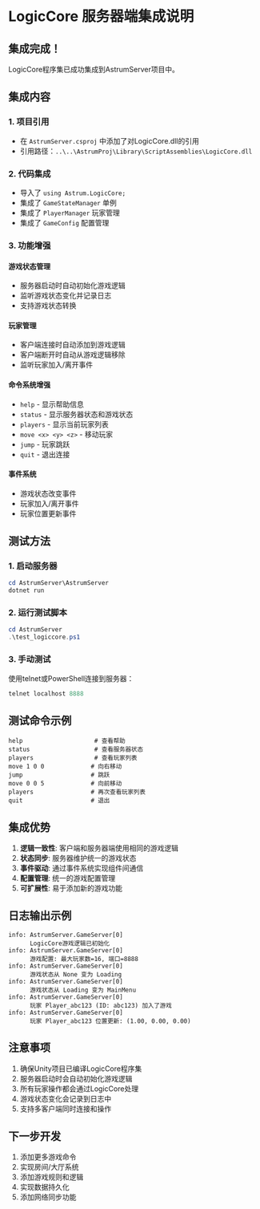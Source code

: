 # LogicCore 服务器端集成说明

## 集成完成！

LogicCore程序集已成功集成到AstrumServer项目中。

## 集成内容

### 1. 项目引用
- 在 `AstrumServer.csproj` 中添加了对LogicCore.dll的引用
- 引用路径：`..\..\AstrumProj\Library\ScriptAssemblies\LogicCore.dll`

### 2. 代码集成
- 导入了 `using Astrum.LogicCore;`
- 集成了 `GameStateManager` 单例
- 集成了 `PlayerManager` 玩家管理
- 集成了 `GameConfig` 配置管理

### 3. 功能增强

#### 游戏状态管理
- 服务器启动时自动初始化游戏逻辑
- 监听游戏状态变化并记录日志
- 支持游戏状态转换

#### 玩家管理
- 客户端连接时自动添加到游戏逻辑
- 客户端断开时自动从游戏逻辑移除
- 监听玩家加入/离开事件

#### 命令系统增强
- `help` - 显示帮助信息
- `status` - 显示服务器状态和游戏状态
- `players` - 显示当前玩家列表
- `move <x> <y> <z>` - 移动玩家
- `jump` - 玩家跳跃
- `quit` - 退出连接

#### 事件系统
- 游戏状态改变事件
- 玩家加入/离开事件
- 玩家位置更新事件

## 测试方法

### 1. 启动服务器
```powershell
cd AstrumServer\AstrumServer
dotnet run
```

### 2. 运行测试脚本
```powershell
cd AstrumServer
.\test_logiccore.ps1
```

### 3. 手动测试
使用telnet或PowerShell连接到服务器：
```powershell
telnet localhost 8888
```

## 测试命令示例

```
help                    # 查看帮助
status                  # 查看服务器状态
players                 # 查看玩家列表
move 1 0 0             # 向右移动
jump                   # 跳跃
move 0 0 5             # 向前移动
players                # 再次查看玩家列表
quit                   # 退出
```

## 集成优势

1. **逻辑一致性**: 客户端和服务器端使用相同的游戏逻辑
2. **状态同步**: 服务器维护统一的游戏状态
3. **事件驱动**: 通过事件系统实现组件间通信
4. **配置管理**: 统一的游戏配置管理
5. **可扩展性**: 易于添加新的游戏功能

## 日志输出示例

```
info: AstrumServer.GameServer[0]
      LogicCore游戏逻辑已初始化
info: AstrumServer.GameServer[0]
      游戏配置: 最大玩家数=16, 端口=8888
info: AstrumServer.GameServer[0]
      游戏状态从 None 变为 Loading
info: AstrumServer.GameServer[0]
      游戏状态从 Loading 变为 MainMenu
info: AstrumServer.GameServer[0]
      玩家 Player_abc123 (ID: abc123) 加入了游戏
info: AstrumServer.GameServer[0]
      玩家 Player_abc123 位置更新: (1.00, 0.00, 0.00)
```

## 注意事项

1. 确保Unity项目已编译LogicCore程序集
2. 服务器启动时会自动初始化游戏逻辑
3. 所有玩家操作都会通过LogicCore处理
4. 游戏状态变化会记录到日志中
5. 支持多客户端同时连接和操作

## 下一步开发

1. 添加更多游戏命令
2. 实现房间/大厅系统
3. 添加游戏规则和逻辑
4. 实现数据持久化
5. 添加网络同步功能 